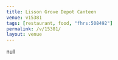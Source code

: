 ```yaml
---
title: Lisson Grove Depot Canteen
venue: v15381
tags: [restaurant, food, "fhrs:508492"]
permalink: /v/15381/
layout: venue
---
```

null